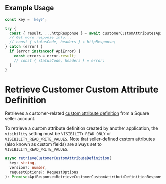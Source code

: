 ## Example Usage

```ts
const key = 'key0';

try {
  const { result, ...httpResponse } = await customerCustomAttributesApi.deleteCustomerCustomAttributeDefinition(key);
  // Get more response info...
  // const { statusCode, headers } = httpResponse;
} catch (error) {
  if (error instanceof ApiError) {
    const errors = error.result;
    // const { statusCode, headers } = error;
  }
}
```

# Retrieve Customer Custom Attribute Definition

Retrieves a customer-related [custom attribute definition](../../doc/models/custom-attribute-definition.md) from a Square seller account.

To retrieve a custom attribute definition created by another application, the `visibility`
setting must be `VISIBILITY_READ_ONLY` or `VISIBILITY_READ_WRITE_VALUES`. Note that seller-defined custom attributes
(also known as custom fields) are always set to `VISIBILITY_READ_WRITE_VALUES`.

```ts
async retrieveCustomerCustomAttributeDefinition(
  key: string,
  version?: number,
  requestOptions?: RequestOptions
): Promise<ApiResponse<RetrieveCustomerCustomAttributeDefinitionResponse>>
```
